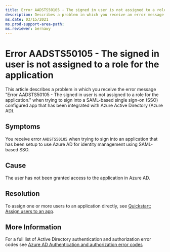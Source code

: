 ```yaml
---
title: Error AADSTS50105 - The signed in user is not assigned to a role for the application.
description: Describes a problem in which you receive an error message when signing in to SAML-based single sign-on configured app that has been configured to use Azure Active Directory as an Identity Provider (IdP). The signed in user is not assigned to a role for the application.
ms.date: 03/15/2021
ms.prod-support-area-path: 
ms.reviewer: bernawy
---
```

# Error AADSTS50105 - The signed in user is not assigned to a role for the application

This article describes a problem in which you receive the error message "Error AADSTS50105 - The signed in user is not assigned to a role for the application." when trying to sign into a SAML-based single sign-on (SSO) configured app that has been integrated with Azure Active Directory (Azure AD).

## Symptoms

You receive error `AADSTS50105` when trying to sign into an application that has been setup to use Azure AD for identity management using SAML-based SSO.

## Cause

The user has not been granted access to the application in Azure AD.

## Resolution

To assign one or more users to an application directly, see [Quickstart: Assign users to an app](https://docs.microsoft.com/azure/active-directory/manage-apps/add-application-portal-assign-users).

## More Information

For a full list of Active Directory authentication and authorization error codes see [Azure AD Authentication and authorization error codes](azure/active-directory/develop/reference-aadsts-error-codes)
